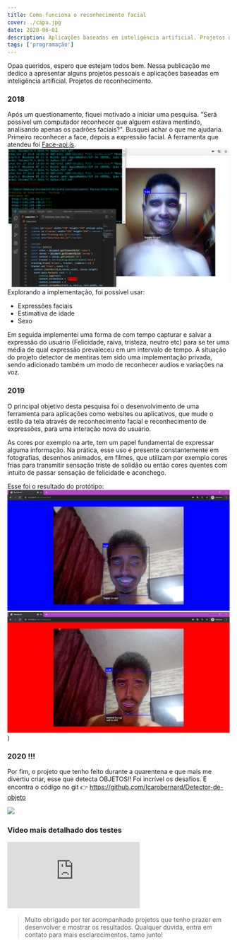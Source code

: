 ```yaml
---
title: Como funciona o reconhecimento facial
cover: ./capa.jpg
date: 2020-06-01
description: Aplicações baseadas em inteligência artificial. Projetos de reconhecimento.
tags: ['programação']
---
```

Opaa queridos, espero que estejam todos bem. Nessa publicação me dedico a apresentar alguns projetos pessoais e aplicações baseadas em inteligência artificial. Projetos de reconhecimento.



### 2018
Após um questionamento, fiquei motivado a iniciar uma pesquisa. "Será possível um computador reconhecer que alguem estava mentindo, analisando apenas os padrões faciais?".
Busquei achar o que me ajudaria. Primeiro reconhecer a face, depois a expressão facial. A ferramenta que atendeu foi [Face-api.js](https://github.com/justadudewhohacks/face-api.js).
![image-in-post](./foto1.png)
Explorando a implementação, foi possível usar:
- Expressões faciais
- Estimativa de idade
- Sexo

Em seguida implementei uma forma de com tempo capturar e salvar a expressão do usuário (Felicidade, raiva, tristeza, neutro etc) para se ter uma média de qual expressão prevaleceu em um intervalo de tempo. A situação do projeto detector de mentiras tem sido uma implementação privada, sendo adicionado também um modo de reconhecer audios e variações na voz.

### 2019

O principal objetivo desta pesquisa foi o desenvolvimento de uma ferramenta para aplicações como websites ou aplicativos, que mude o estilo da tela através de reconhecimento facial e reconhecimento de expressões, para uma  interação nova do usuário.

As cores por exemplo na arte, tem um papel fundamental de expressar alguma informação. Na prática, esse uso é presente constantemente em fotografias, desenhos animados, em filmes, que utilizam por exemplo cores frias para transmitir sensação triste de solidão ou então cores quentes com intuito de passar sensação de felicidade e aconchego.

Esse foi o resultado do protótipo: 
![image-in-post](./foto2.png)
![image-in-post](./foto3.png)
)
### 2020 !!!

 Por fim, o projeto que tenho feito durante a quarentena e que mais me divertiu criar, esse que detecta OBJETOS!! Foi incrível os desafios. E encontra o código no git 👉 https://github.com/Icarobernard/Detector-de-objeto

![](https://i.imgur.com/TazjHd0.gif)

### Video mais detalhado dos testes
<Embed
  src="https://www.youtube.com/embed/15BvvGsWdf0"
/>

> Muito obrigado por ter acompanhado projetos que tenho prazer em desenvolver e mostrar os resultados. Qualquer dúvida, entra em contato para mais esclarecimentos. tamo junto!


